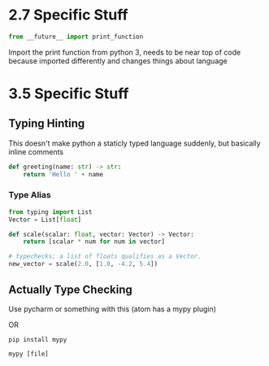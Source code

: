 # 2.7 Specific Stuff

```python
from __future__ import print_function
```

 Import the print function from python 3, needs to be near top of code because imported differently and changes things about language

# 3.5 Specific Stuff

## Typing Hinting

This doesn't make python a staticly typed language suddenly, but basically inline comments

```python
def greeting(name: str) -> str:
    return 'Hello ' + name
```

### Type Alias

```python
from typing import List
Vector = List[float]

def scale(scalar: float, vector: Vector) -> Vector:
    return [scalar * num for num in vector]

# typechecks; a list of floats qualifies as a Vector.
new_vector = scale(2.0, [1.0, -4.2, 5.4])
```

## Actually Type Checking

Use pycharm or something with this (atom has a mypy plugin)

OR

`pip install mypy`

`mypy [file]`